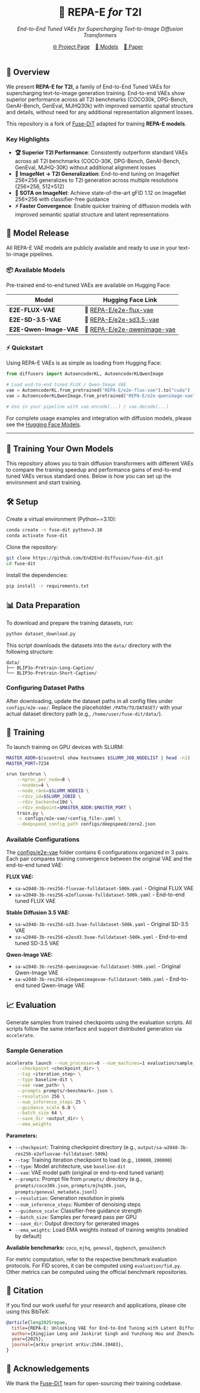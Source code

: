 <h1 align="center">🚀 REPA-E <em>for</em> T2I</h1>

<p align="center">
  <em>End-to-End Tuned VAEs for Supercharging Text-to-Image Diffusion Transformers</em>
</p>

<p align="center">
  <a href="https://End2End-Diffusion.github.io/repa-e-t2i">🌐 Project Page</a> &ensp;
  <a href="https://huggingface.co/REPA-E/models">🤗 Models</a> &ensp;
  <a href="https://arxiv.org/abs/2504.10483">📃 Paper</a> &ensp;
  <br><br>
  <!-- <a href="https://paperswithcode.com/sota/image-generation-on-imagenet-256x256?p=repa-e-unlocking-vae-for-end-to-end-tuning-of"><img src="https://img.shields.io/endpoint.svg?url=https://paperswithcode.com/badge/repa-e-unlocking-vae-for-end-to-end-tuning-of/image-generation-on-imagenet-256x256" alt="PWC"></a> -->
</p>

## 📢 Overview

We present **REPA-E for T2I**, a family of End-to-End Tuned VAEs for supercharging text-to-image generation training. End-to-end VAEs show superior performance across all T2I benchmarks (COCO30k, DPG-Bench, GenAI-Bench, GenEval, MJHQ30k) with improved semantic spatial structure and details, without need for any additional representation alignment losses.

This repository is a fork of [Fuse-DiT](https://github.com/tang-bd/fuse-dit) adapted for training **REPA-E models**.

### Key Highlights

- **🏆 Superior T2I Performance**: Consistently outperform standard VAEs across all T2I benchmarks (COCO-30K, DPG-Bench, GenAI-Bench, GenEval, MJHQ-30K) without additional alignment losses
- **🎯 ImageNet → T2I Generalization**: End-to-end tuning on ImageNet 256×256 generalizes to T2I generation across multiple resolutions (256×256, 512×512)
- **🥇 SOTA on ImageNet**: Achieve state-of-the-art gFID 1.12 on ImageNet 256×256 with classifier-free guidance
- **⚡ Faster Convergence**: Enable quicker training of diffusion models with improved semantic spatial structure and latent representations

## 🎁 Model Release

All REPA-E VAE models are publicly available and ready to use in your text-to-image pipelines.

### 📦 Available Models

Pre-trained end-to-end tuned VAEs are available on Hugging Face:

| Model | Hugging Face Link |
|-------|-------------------|
| **E2E-FLUX-VAE** | 🤗 [REPA-E/e2e-flux-vae](https://huggingface.co/REPA-E/e2e-flux-vae) |
| **E2E-SD-3.5-VAE** | 🤗 [REPA-E/e2e-sd3.5-vae](https://huggingface.co/REPA-E/e2e-sd3.5-vae) |
| **E2E-Qwen-Image-VAE** | 🤗 [REPA-E/e2e-qwenimage-vae](https://huggingface.co/REPA-E/e2e-qwenimage-vae) |

### ⚡ Quickstart

Using REPA-E VAEs is as simple as loading from Hugging Face:

```python
from diffusers import AutoencoderKL, AutoencoderKLQwenImage

# Load end-to-end tuned FLUX / Qwen-Image VAE
vae = AutoencoderKL.from_pretrained("REPA-E/e2e-flux-vae").to("cuda")
vae = AutoencoderKLQwenImage.from_pretrained("REPA-E/e2e-qwenimage-vae").to("cuda")

# Use in your pipeline with vae.encode(...) / vae.decode(...)
```

For complete usage examples and integration with diffusion models, please see the [Hugging Face Models](https://huggingface.co/REPA-E/models).

---

## 🔬 Training Your Own Models

This repository allows you to train diffusion transformers with different VAEs to compare the training speedup and performance gains of end-to-end tuned VAEs versus standard ones. Below is how you can set up the environment and start training.

## 🛠️ Setup

Create a virtual environment (Python~=3.10):

```bash
conda create -n fuse-dit python=3.10
conda activate fuse-dit
```

Clone the repository:

```bash
git clone https://github.com/End2End-Diffusion/fuse-dit.git
cd fuse-dit
```

Install the dependencies:

```bash
pip install -r requirements.txt
```

## 📊 Data Preparation

To download and prepare the training datasets, run:

```bash
python dataset_download.py
```

This script downloads the datasets into the `data/` directory with the following structure:
```
data/
├── BLIP3o-Pretrain-Long-Caption/
└── BLIP3o-Pretrain-Short-Caption/
```

### Configuring Dataset Paths

After downloading, update the dataset paths in all config files under `configs/e2e-vae/`. Replace the placeholder `/PATH/TO/DATASET/` with your actual dataset directory path (e.g., `/home/user/fuse-dit/data/`).

## 🚂 Training

To launch training on GPU devices with SLURM:

```bash
MASTER_ADDR=$(scontrol show hostnames $SLURM_JOB_NODELIST | head -n1)
MASTER_PORT=7234

srun torchrun \
    --nproc_per_node=8 \
    --nnodes=4 \
    --node_rank=$SLURM_NODEID \
    --rdzv_id=$SLURM_JOBID \
    --rdzv_backend=c10d \
    --rdzv_endpoint=$MASTER_ADDR:$MASTER_PORT \
    train.py \
    -c configs/e2e-vae/<config_file>.yaml \
    --deepspeed_config_path configs/deepspeed/zero2.json
```

### Available Configurations

The [configs/e2e-vae](configs/e2e-vae) folder contains 6 configurations organized in 3 pairs. Each pair compares training convergence between the original VAE and the end-to-end tuned VAE:

**FLUX VAE:**
- `sa-w2048-3b-res256-fluxvae-fulldataset-500k.yaml` - Original FLUX VAE
- `sa-w2048-3b-res256-e2efluxvae-fulldataset-500k.yaml` - End-to-end tuned FLUX VAE

**Stable Diffusion 3.5 VAE:**
- `sa-w2048-3b-res256-sd3.5vae-fulldataset-500k.yaml` - Original SD-3.5 VAE
- `sa-w2048-3b-res256-e2esd3.5vae-fulldataset-500k.yaml` - End-to-end tuned SD-3.5 VAE

**Qwen-Image VAE:**
- `sa-w2048-3b-res256-qwenimagevae-fulldataset-500k.yaml` - Original Qwen-Image VAE
- `sa-w2048-3b-res256-e2eqwenimagevae-fulldataset-500k.yaml` - End-to-end tuned Qwen-Image VAE

## 📈 Evaluation

Generate samples from trained checkpoints using the evaluation scripts. All scripts follow the same interface and support distributed generation via `accelerate`.

### Sample Generation

```bash
accelerate launch --num_processes=8 --num_machines=1 evaluation/sample_<benchmark>_ckpt.py \
    --checkpoint <checkpoint_dir> \
    --tag <iteration_step> \
    --type baseline-dit \
    --vae <vae_path> \
    --prompts prompts/<benchmark>.json \
    --resolution 256 \
    --num_inference_steps 25 \
    --guidance_scale 6.0 \
    --batch_size 64 \
    --save_dir <output_dir> \
    --ema_weights
```

**Parameters:**
- `--checkpoint`: Training checkpoint directory (e.g., `output/sa-w2048-3b-res256-e2efluxvae-fulldataset-500k`)
- `--tag`: Training iteration checkpoint to load (e.g., `100000`, `200000`)
- `--type`: Model architecture, use `baseline-dit`
- `--vae`: VAE model path (original or end-to-end tuned variant)
- `--prompts`: Prompt file from `prompts/` directory (e.g., `prompts/coco30k.json`, `prompts/mjhq30k.json`, `prompts/geneval_metadata.jsonl`)
- `--resolution`: Generation resolution in pixels
- `--num_inference_steps`: Number of denoising steps
- `--guidance_scale`: Classifier-free guidance strength
- `--batch_size`: Samples per forward pass per GPU
- `--save_dir`: Output directory for generated images
- `--ema_weights`: Load EMA weights instead of training weights (enabled by default)

**Available benchmarks:** `coco`, `mjhq`, `geneval`, `dpgbench`, `genaibench`

For metric computation, refer to the respective benchmark evaluation protocols. For FID scores, it can be computed using `evaluation/fid.py`. Other metrics can be computed using the official benchmark repositories.

## 📝 Citation

If you find our work useful for your research and applications, please cite using this BibTeX:

```bibtex
@article{leng2025repae,
  title={REPA-E: Unlocking VAE for End-to-End Tuning with Latent Diffusion Transformers},
  author={Xingjian Leng and Jaskirat Singh and Yunzhong Hou and Zhenchang Xing and Saining Xie and Liang Zheng},
  year={2025},
  journal={arXiv preprint arXiv:2504.10483},
}
```

## 🙏 Acknowledgements

We thank the [Fuse-DiT](https://github.com/tang-bd/fuse-dit) team for open-sourcing their training codebase.
